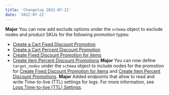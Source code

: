 ```yaml
---
title: 'Changelog 2022-07-21'
date: '2022-07-21'
---
```

**Major** You can now add exclude options under the `schema` object to exclude nodes and product SKUs for the following promotion types:
  - [Create a Cart Fixed Discount Promotion](/docs/commerce-cloud/promotions/promotion-management/create-a-cart-fixed-discount-promotion)
  - [Create a Cart Percent Discount Promotion](/docs/commerce-cloud/promotions/promotion-management/create-a-cart-percent-discount-promotion)
  - [Create Fixed Discount Promotion for items](/docs/commerce-cloud/promotions/promotion-management/create-item-fixed-discount-promotion)
  - [Create Item Percent Discount Promotions](/docs/commerce-cloud/promotions/promotion-management/create-item-percent-discount-promotion)
**Major** You can now define `target_nodes` under the `schema` object to include nodes for the promotion for [Create Fixed Discount Promotion for items](/docs/commerce-cloud/promotions/promotion-management/create-a-cart-fixed-discount-promotion) and [Create Item Percent Discount Promotions](/docs/commerce-cloud/promotions/promotion-management/create-item-percent-discount-promotion).
**Major** Added endpoints that allow to read and write Time-to-live (TTL) settings for logs. For more information, see [Logs Time-to-live (TTL) Settings](/docs/commerce-cloud/personal-data/logs-ttl-settings).
